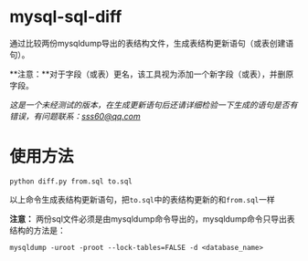 # mysql-sql-diff
通过比较两份mysqldump导出的表结构文件，生成表结构更新语句（或表创建语句）。

**注意：**对于字段（或表）更名，该工具视为添加一个新字段（或表），并删原字段。

*这是一个未经测试的版本，在生成更新语句后还请详细检验一下生成的语句是否有错误，有问题联系：sss60@qq.com*

# 使用方法

    python diff.py from.sql to.sql

以上命令生成表结构更新语句，把`to.sql`中的表结构更新的和`from.sql`一样

**注意：** 两份sql文件必须是由mysqldump命令导出的，mysqldump命令只导出表结构的方法是：

	mysqldump -uroot -proot --lock-tables=FALSE -d <database_name>